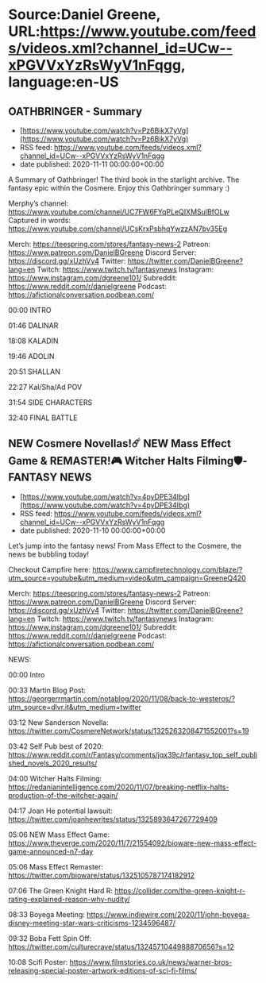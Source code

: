 # Source:Daniel Greene, URL:https://www.youtube.com/feeds/videos.xml?channel_id=UCw--xPGVVxYzRsWyV1nFqgg, language:en-US

## OATHBRINGER - Summary
 - [https://www.youtube.com/watch?v=Pz6BikX7yVg](https://www.youtube.com/watch?v=Pz6BikX7yVg)
 - RSS feed: https://www.youtube.com/feeds/videos.xml?channel_id=UCw--xPGVVxYzRsWyV1nFqgg
 - date published: 2020-11-11 00:00:00+00:00

A Summary of Oathbringer! The third book in the starlight archive. The fantasy epic within the Cosmere. Enjoy this Oathbringer summary :) 

Merphy’s channel: https://www.youtube.com/channel/UC7FW6FYqPLeQIXMSulBfOLw
Captured in words: https://www.youtube.com/channel/UCsKrxPsbhqYwzzAN7bv35Eg

Merch: https://teespring.com/stores/fantasy-news-2
Patreon: https://www.patreon.com/DanielBGreene
Discord Server: https://discord.gg/xUzhVv4
Twitter: https://twitter.com/DanielBGreene?lang=en
Twitch: https://www.twitch.tv/fantasynews
Instagram: https://www.instagram.com/dgreene101/
Subreddit: https://www.reddit.com/r/danielgreene
Podcast: https://afictionalconversation.podbean.com/

00:00 INTRO

01:46 DALINAR

18:08 KALADIN

19:46 ADOLIN

20:51 SHALLAN

22:27 Kal/Sha/Ad POV

31:54 SIDE CHARACTERS 

32:40 FINAL BATTLE

## NEW Cosmere Novellas!☄️ NEW Mass Effect Game & REMASTER!🎮 Witcher Halts Filming🛡️-FANTASY NEWS
 - [https://www.youtube.com/watch?v=4pyDPE34Ibg](https://www.youtube.com/watch?v=4pyDPE34Ibg)
 - RSS feed: https://www.youtube.com/feeds/videos.xml?channel_id=UCw--xPGVVxYzRsWyV1nFqgg
 - date published: 2020-11-10 00:00:00+00:00

Let’s jump into the fantasy news! From Mass Effect to the Cosmere, the news be bubbling today!

Checkout Campfire here: https://www.campfiretechnology.com/blaze/?utm_source=youtube&utm_medium=video&utm_campaign=GreeneQ420

Merch: https://teespring.com/stores/fantasy-news-2
Patreon: https://www.patreon.com/DanielBGreene
Discord Server: https://discord.gg/xUzhVv4
Twitter: https://twitter.com/DanielBGreene?lang=en
Twitch: https://www.twitch.tv/fantasynews
Instagram: https://www.instagram.com/dgreene101/
Subreddit: https://www.reddit.com/r/danielgreene
Podcast: https://afictionalconversation.podbean.com/


NEWS:

00:00 Intro

00:33 Martin Blog Post: https://georgerrmartin.com/notablog/2020/11/08/back-to-westeros/?utm_source=dlvr.it&utm_medium=twitter 

03:12 New Sanderson Novella: https://twitter.com/CosmereNetwork/status/1325263208471552001?s=19

03:42 Self Pub best of 2020: https://www.reddit.com/r/Fantasy/comments/jqx39c/rfantasy_top_self_published_novels_2020_results/ 

04:00 Witcher Halts Filming: https://redanianintelligence.com/2020/11/07/breaking-netflix-halts-production-of-the-witcher-again/ 

04:17 Joan He potential lawsuit: https://twitter.com/joanhewrites/status/1325893647267729409

05:06 NEW Mass Effect Game: https://www.theverge.com/2020/11/7/21554092/bioware-new-mass-effect-game-announced-n7-day

05:06 Mass Effect Remaster: https://twitter.com/bioware/status/1325105787174182912

07:06 The Green Knight Hard R: https://collider.com/the-green-knight-r-rating-explained-reason-why-nudity/ 

08:33 Boyega Meeting: https://www.indiewire.com/2020/11/john-boyega-disney-meeting-star-wars-criticisms-1234596487/

09:32 Boba Fett Spin Off: https://twitter.com/culturecrave/status/1324571044988870656?s=12 

10:08 Scifi Poster: https://www.filmstories.co.uk/news/warner-bros-releasing-special-poster-artwork-editions-of-sci-fi-films/

